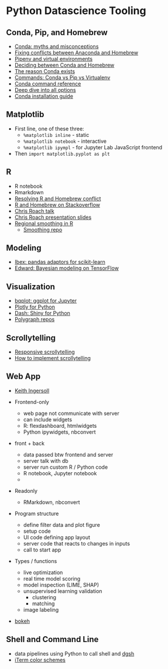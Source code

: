 # Python Datascience Tooling

## Conda, Pip, and Homebrew
* [Conda: myths and misconceptions](https://jakevdp.github.io/blog/2016/08/25/conda-myths-and-misconceptions/)
* [Fixing conflicts between Anaconda and Homebrew](https://hashrocket.com/blog/posts/keep-anaconda-from-constricting-your-homebrew-installs)
* [Pipenv and virtual environments](http://docs.python-guide.org/en/latest/dev/virtualenvs/)
* [Deciding between Conda and Homebrew](https://stackoverflow.com/questions/33541876/os-x-deciding-between-anaconda-and-homebrew-python-environments)
* [The reason Conda exists](http://technicaldiscovery.blogspot.com/2013/12/why-i-promote-conda.html)
* [Commands: Conda vs Pip vs Virtualenv](http://stuarteberg.github.io/conda-docs/_downloads/conda-pip-virtualenv-translator.html)
* [Conda command reference](https://conda.io/docs/commands.html)
* [Deep dive into all options](https://wilsonmar.github.io/python-install/)
* [Conda installation guide](https://conda.io/docs/user-guide/install/index.html#system-requirements)

## Matplotlib
* First line, one of these three:
    * `%matplotlib inline` - static
    * `%matplotlib notebook` - interactive
    * `%matplotlib ipympl` - for Jupyter Lab JavaScript frontend
* Then `import matplotlib.pyplot as plt`
## R
* R notebook
* Rmarkdown
* [Resolving R and Homebrew conflict](http://azaleasays.com/2014/08/25/homebrew-warnings-about-unbrewed-dylibs-installed-by-r/)
* [R and Homebrew on Stackoverflow](https://apple.stackexchange.com/questions/125853/homebrew-doctor-warnings-requesting-library-deletions)
* [Chris Roach talk](https://github.com/croach/pydata_nyc_2017)
* [Chris Roach presentation slides](https://github.com/croach/pydata_nyc_2017)
* [Regional smoothing in R](https://pudding.cool/process/regional_smoothing/)
    * [Smoothing repo](https://github.com/polygraph-cool/smoothing_tutorial)

## Modeling
* [Ibex: pandas adaptors for scikit-learn](http://ibex.readthedocs.io/en/latest/)
* [Edward: Bayesian modeling on TensorFlow](http://edwardlib.org/)

## Visualization
* [bqplot: ggplot for Jupyter](https://github.com/bloomberg/bqplot)
* [Plotly for Python](https://plot.ly/dash/workshop/graphing-tutorial)
* [Dash: Shiny for Python](https://plot.ly/dash/)
* [Polygraph repos](https://github.com/polygraph-cool)

## Scrollytelling
* [Responsive scrollytelling](https://pudding.cool/process/responsive-scrollytelling/)
* [How to implement scrollytelling](https://pudding.cool/process/how-to-implement-scrollytelling/)

## Web App
* [Keith Ingersoll](https://github.com/keithing?tab=repositories)
* Frontend-only
    * web page not communicate with server
    * can include widgets
    * R: flexdashboard, htmlwidgets
    * Python ipywidgets, nbconvert
* front + back
    * data passed btw frontend and server
    * server talk with db
    * server run custom R / Python code
    * R notebook, Jupyter notebook
    * 
* Readonly
    * RMarkdown, nbconvert

* Program structure
    * define filter data and plot figure
    * setup code
    * UI code defining app layout
    * server code that reacts to changes in inputs
    * call to start app
* Types / functions
    * live optimization
    * real time model scoring
    * model inspection (LIME, SHAP)
    * unsupervised learning validation
        * clustering
        * matching
    * image labeling
* [bokeh](https://bokeh.pydata.org/en/latest/docs/gallery.html#gallery)

## Shell and Command Line
* data pipelines using Python to call shell and [dgsh](https://github.com/dspinellis/dgsh)
* [iTerm color schemes](https://github.com/mbadolato/iTerm2-Color-Schemes)
